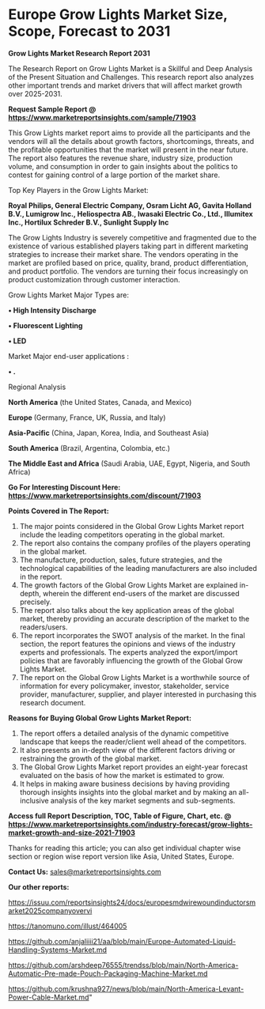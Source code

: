  # Europe Grow Lights Market Size, Scope, Forecast to 2031

<strong>Grow Lights Market Research Report 2031</strong>

The Research Report on Grow Lights Market is a Skillful and Deep Analysis of the Present Situation and Challenges. This research report also analyzes other important trends and market drivers that will affect market growth over 2025-2031.

<strong>Request Sample Report @ <a href=https://www.marketreportsinsights.com/sample/71903>https://www.marketreportsinsights.com/sample/71903</a></strong>

This Grow Lights market report aims to provide all the participants and the vendors will all the details about growth factors, shortcomings, threats, and the profitable opportunities that the market will present in the near future. The report also features the revenue share, industry size, production volume, and consumption in order to gain insights about the politics to contest for gaining control of a large portion of the market share.

Top Key Players in the Grow Lights Market:

<strong>Royal Philips, General Electric Company, Osram Licht AG, Gavita Holland B.V., Lumigrow Inc., Heliospectra AB., Iwasaki Electric Co., Ltd., Illumitex Inc., Hortilux Schreder B.V., Sunlight Supply Inc</strong>

The Grow Lights Industry is severely competitive and fragmented due to the existence of various established players taking part in different marketing strategies to increase their market share. The vendors operating in the market are profiled based on price, quality, brand, product differentiation, and product portfolio. The vendors are turning their focus increasingly on product customization through customer interaction.

Grow Lights Market Major Types are:

<strong>• High Intensity Discharge

• Fluorescent Lighting

• LED</strong>

Market Major end-user applications :

<strong>• .</strong>

Regional Analysis

</u><strong><b>North America</b></strong> (the United States, Canada, and Mexico)

<strong><b>Europe </b></strong>(Germany, France, UK, Russia, and Italy)

<strong><b>Asia-Pacific</b></strong> (China, Japan, Korea, India, and Southeast Asia)

<strong><b>South America</b></strong> (Brazil, Argentina, Colombia, etc.)

<strong><b>The Middle East and Africa</b></strong> (Saudi Arabia, UAE, Egypt, Nigeria, and South Africa)

<strong>Go For Interesting Discount Here: <a href=https://www.marketreportsinsights.com/discount/71903>https://www.marketreportsinsights.com/discount/71903</a></strong>

<strong>Points Covered in The Report:</strong>
<ol>
  <li>The major points considered in the Global Grow Lights Market report include the leading competitors operating in the global market.</li>
  <li>The report also contains the company profiles of the players operating in the global market.</li>
  <li>The manufacture, production, sales, future strategies, and the technological capabilities of the leading manufacturers are also included in the report.</li>
  <li>The growth factors of the Global Grow Lights Market are explained in-depth, wherein the different end-users of the market are discussed precisely.</li>
  <li>The report also talks about the key application areas of the global market, thereby providing an accurate description of the market to the readers/users.</li>
  <li>The report incorporates the SWOT analysis of the market. In the final section, the report features the opinions and views of the industry experts and professionals. The experts analyzed the export/import policies that are favorably influencing the growth of the Global Grow Lights Market.</li>
  <li>The report on the Global Grow Lights Market is a worthwhile source of information for every policymaker, investor, stakeholder, service provider, manufacturer, supplier, and player interested in purchasing this research document.</li>
</ol>
<strong>Reasons for Buying Global Grow Lights Market Report:</strong>

<ol>
  <li>The report offers a detailed analysis of the dynamic competitive landscape that keeps the reader/client well ahead of the competitors.</li>
  <li>It also presents an in-depth view of the different factors driving or restraining the growth of the global market.</li>
  <li>The Global Grow Lights Market report provides an eight-year forecast evaluated on the basis of how the market is estimated to grow.</li>
  <li>It helps in making aware business decisions by having providing thorough insights insights into the global market and by making an all-inclusive analysis of the key market segments and sub-segments.</li>
</ol>
<strong>Access full Report Description, TOC, Table of Figure, Chart, etc. @ <a href=https://www.marketreportsinsights.com/industry-forecast/grow-lights-market-growth-and-size-2021-71903>https://www.marketreportsinsights.com/industry-forecast/grow-lights-market-growth-and-size-2021-71903</a></strong>


Thanks for reading this article; you can also get individual chapter wise section or region wise report version like Asia, United States, Europe.

<strong>Contact Us:</strong>
sales@marketreportsinsights.com

<strong>Our other reports:</strong>

<a href=https://issuu.com/reportsinsights24/docs/europesmdwirewoundinductorsmarket2025companyovervi>https://issuu.com/reportsinsights24/docs/europesmdwirewoundinductorsmarket2025companyovervi</a>

<a href=https://tanomuno.com/illust/464005>https://tanomuno.com/illust/464005</a>

<a href=https://github.com/anjaliiii21/aa/blob/main/Europe-Automated-Liquid-Handling-Systems-Market.md>https://github.com/anjaliiii21/aa/blob/main/Europe-Automated-Liquid-Handling-Systems-Market.md</a>

<a href=https://github.com/arshdeep76555/trendss/blob/main/North-America-Automatic-Pre-made-Pouch-Packaging-Machine-Market.md>https://github.com/arshdeep76555/trendss/blob/main/North-America-Automatic-Pre-made-Pouch-Packaging-Machine-Market.md</a>

<a href=https://github.com/krushna927/news/blob/main/North-America-Levant-Power-Cable-Market.md>https://github.com/krushna927/news/blob/main/North-America-Levant-Power-Cable-Market.md</a>"
